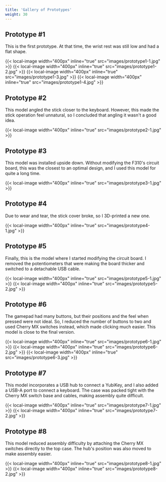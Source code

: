 ```yaml
---
title: 'Gallery of Prototypes'
weight: 30
---
```


## Prototype #1

This is the first prototype. At that time, the wrist rest was still low and had a flat shape.

{{< local-image width="400px" inline="true" src="images/prototype1-1.jpg" >}}
{{< local-image width="400px" inline="true" src="images/prototype1-2.jpg" >}}
{{< local-image width="400px" inline="true" src="images/prototype1-3.jpg" >}}
{{< local-image width="400px" inline="true" src="images/prototype1-4.jpg" >}}

## Prototype #2

This model angled the stick closer to the keyboard.
However, this made the stick operation feel unnatural, so I concluded that angling it wasn't a good idea.

{{< local-image width="400px" inline="true" src="images/prototype2-1.jpg" >}}

## Prototype #3

This model was installed upside down.
Without modifying the F310's circuit board, this was the closest to an optimal design, and I used this model for quite a long time.

{{< local-image width="400px" inline="true" src="images/prototype3-1.jpg" >}}

## Prototype #4

Due to wear and tear, the stick cover broke, so I 3D-printed a new one.

{{< local-image width="400px" inline="true" src="images/prototype4-1.jpg" >}}

## Prototype #5

Finally, this is the model where I started modifying the circuit board.
I removed the potentiometers that were making the board thicker and switched to a detachable USB cable.

{{< local-image width="400px" inline="true" src="images/prototype5-1.jpg" >}}
{{< local-image width="400px" inline="true" src="images/prototype5-2.jpg" >}}

## Prototype #6

The gamepad had many buttons, but their positions and the feel when pressed were not ideal.
So, I reduced the number of buttons to two and used Cherry MX switches instead, which made clicking much easier.
This model is close to the final version.

{{< local-image width="400px" inline="true" src="images/prototype6-1.jpg" >}}
{{< local-image width="400px" inline="true" src="images/prototype6-2.jpg" >}}
{{< local-image width="400px" inline="true" src="images/prototype6-3.jpg" >}}

## Prototype #7

This model incorporates a USB hub to connect a YubiKey, and I also added a USB-A port to connect a keyboard.
The case was packed tight with the Cherry MX switch base and cables, making assembly quite difficult.

{{< local-image width="400px" inline="true" src="images/prototype7-1.jpg" >}}
{{< local-image width="400px" inline="true" src="images/prototype7-2.jpg" >}}

## Prototype #8

This model reduced assembly difficulty by attaching the Cherry MX switches directly to the top case.
The hub's position was also moved to make assembly easier.

{{< local-image width="400px" inline="true" src="images/prototype8-1.jpg" >}}
{{< local-image width="400px" inline="true" src="images/prototype8-2.jpg" >}}
